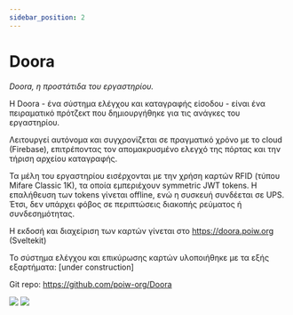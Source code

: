 ```yaml
---
sidebar_position: 2
---
```


# Doora

*Doora, η προστάτιδα του εργαστηρίου.*

H Doora - ένα σύστημα ελέγχου και καταγραφής είσοδου - είναι ένα πειραματικό πρότζεκτ που δημιουργήθηκε για τις ανάγκες του εργαστηρίου.

Λειτουργεί αυτόνομα και συγχρονίζεται σε πραγματικό χρόνο με το cloud (Firebase), επιτρέποντας τον απομακρυσμένο ελεγχό της πόρτας και την τήριση αρχείου καταγραφής.

Τα μέλη του εργαστηρίου εισέρχονται με την χρήση καρτών RFID (τύπου Mifare Classic 1K), τα οποία εμπεριέχουν symmetric JWT tokens. Η επαλήθευση των tokens γίνεται offline, ενώ η συσκευή συνδέεται σε UPS. Έτσι, δεν υπάρχει φόβος σε περιπτώσεις διακοπής ρεύματος ή συνδεσημότητας.

Η εκδοσή και διαχείριση των καρτών γίνεται στο https://doora.poiw.org (Sveltekit)

Το σύστημα ελέγχου και επικύρωσης καρτών υλοποιήθηκε με τα εξής εξαρτήματα:
[under construction]

Git repo: https://github.com/poiw-org/Doora

<img src="/img/doora/pic1.jpeg"/>

<img src="/img/doora/pic2.jpeg"/>